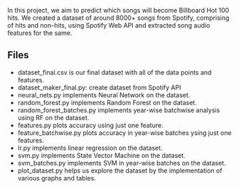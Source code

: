 In this project, we aim to predict which songs will become Billboard Hot 100 hits. We created a dataset of around 8000+ songs from Spotify, comprising of hits and non-hits, using Spotify Web API and extracted song audio features for the same.

## Files
* dataset_final.csv is our final dataset with all of the data points and features. 
* dataset_maker_final.py: create dataset from Spotify API
* neural_nets.py implements Neural Network on the dataset.
* random_forest.py implements Random Forest on the dataset.
* random_forest_batches.py implements year-wise batchwise analysis using RF on the dataset.
* features.py plots accuracy using just one feature.
* feature_batchwise.py plots accuracy in year-wise batches ysing just one features.
* lr.py implements linear regression on the dataset. 
* svm.py implements State Vector Machine on the dataset. 
* svm_batches.py implements SVM in year-wise batches on the dataset. 
* plot_dataset.py helps us explore the dataset by the implementation of various graphs and tables. 
